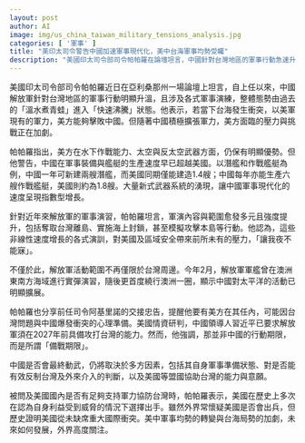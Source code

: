 ```yaml
---
layout: post
author: AI
image: img/us_china_taiwan_military_tensions_analysis.jpg
categories: [ '軍事' ]
title: "美印太司令警告中國加速軍事現代化，美中台海軍事均勢受矚"
description: "美國印太司令部司令帕帕羅在論壇坦言，中國針對台灣地區的軍事行動急速升溫，軍演規模及內容不斷升級，導致台海及區域安全壓力劇增。帕帕羅表示，美方現階段仍保持在水下作戰、太空武器等技術優勢，但中國艦艇與武器生產速度已遠超美國，推動軍事現代化呈現指數型增長。解放軍演訓範圍擴大至太平洋，顯示其野心及軍事能量提升。美方智庫認為，中國領導人已要求解放軍2027年前能攻台，但是否動武將取決於多重戰略判斷。美國是否協防台灣也受全球局勢與自身利益牽動，未來台海局勢發展備受國際關注。"
---
```

美國印太司令部司令帕帕羅近日在亞利桑那州一場論壇上坦言，自上任以來，中國解放軍針對台灣地區的軍事行動明顯升溫，且涉及各式軍事演練，整體態勢由過去的「溫水煮青蛙」進入「快速沸騰」狀態。他表示，若當下台海發生衝突，以美軍現有的軍力，美方能夠擊敗中國。但隨著中國積極擴張軍力，美方面臨的壓力與挑戰正在加劇。

帕帕羅指出，美方在水下作戰能力、太空與反太空武器方面，仍保有明顯優勢。但他警告，中國在軍事裝備與艦艇的生產速度早已超越美國。以潛艦和作戰艦艇為例，中國一年可新建兩艘潛艦，而美國同期僅能建造1.4艘；中國每年亦能生產六艘作戰艦艇，美國則約為1.8艘。大量新式武器系統的湧現，讓中國軍事現代化的速度呈現指數型增長。

針對近年來解放軍的軍事演習，帕帕羅坦言，軍演內容與範圍愈發多元且強度提升，包括奪取台灣離島、實施海上封鎖，甚至模擬攻擊本島等行動。他認為，這些非線性速度增長的各式演訓，對美國及區域安全帶來前所未有的壓力，「讓我夜不能寐」。

不僅於此，解放軍活動範圍不再僅限於台灣周邊。今年2月，解放軍軍艦曾在澳洲東南方海域進行實彈演習，隨後更首度繞行澳洲一圈，顯示中國對太平洋的活動已明顯擴展。

帕帕羅也分享前任司令阿基里諾的交接忠告，提醒他要有美方在其任內，可能因台灣問題與中國爆發衝突的心理準備。美國情資研判，中國領導人習近平已要求解放軍須在2027年前具備攻打台灣的能力。然而，他強調，那並非中國的行動期限，而是所謂「備戰期限」。

中國是否會最終動武，仍將取決於多方因素，包括其自身軍事準備狀態、對是否能有效反制台灣及外來介入的判斷，以及美國等盟國協助台灣的能力與意願。

被問及美國國內是否有足夠支持軍力協防台灣時，帕帕羅表示，美國在歷史上多次在認為自身利益受到威脅的情況下選擇出手。雖然外界常懷疑美國是否會出兵，但歷史證明美國從未缺席重大國際衝突。美中軍事均勢的轉變與台海局勢的加劇，未來如何發展，外界高度關注。